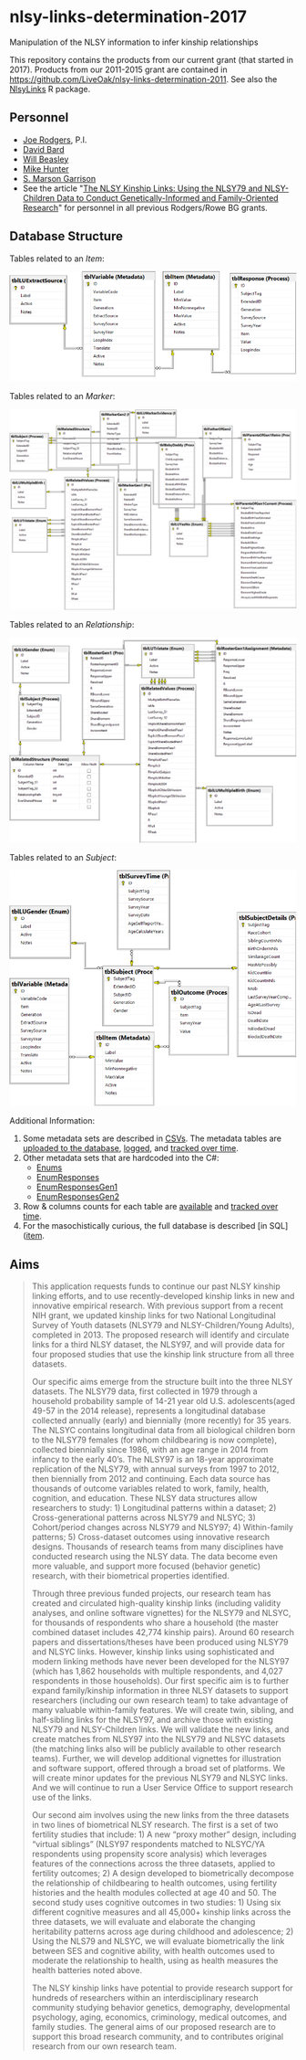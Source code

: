 # nlsy-links-determination-2017
Manipulation of the NLSY information to infer kinship relationships

This repository contains the products from our current grant (that started in 2017). Products from our 2011-2015 grant are contained in https://github.com/LiveOak/nlsy-links-determination-2011. See also the [NlsyLinks](https://github.com/LiveOak/NlsyLinks) R package.

## Personnel
* [Joe Rodgers](https://www.vanderbilt.edu/psychological_sciences/bio/joe-rodgers), P.I.
* [David Bard](http://ouhsc.edu/bbmc/team/)
* [Will Beasley](https://scholar.google.com/citations?user=ffsJTC0AAAAJ)
* [Mike Hunter](http://ouhsc.edu/bbmc/team/)
* [S. Marson Garrison](https://www.smasongarrison.com/)
* See the article "[The NLSY Kinship Links: Using the NLSY79 and NLSY-Children Data to Conduct Genetically-Informed and Family-Oriented Research](https://link.springer.com/article/10.1007/s10519-016-9785-3)" for personnel in all previous Rodgers/Rowe BG grants.

## Database Structure

Tables related to an *Item*:

[![item](data-public/metadata/database/diagrams/item.png)](data-public/metadata/database/diagrams)

Tables related to an *Marker*:

[![marker](data-public/metadata/database/diagrams/marker.png)](data-public/metadata/database/diagrams)

Tables related to an *Relationship*:

[![relationship](data-public/metadata/database/diagrams/relationship.png)](data-public/metadata/database/diagrams)

Tables related to an *Subject*:

[![subject](data-public/metadata/database/diagrams/subject.png)](data-public/metadata/database/diagrams)

Additional Information:
1. Some metadata sets are described in [CSVs](data-public/metadata/tables).  The metadata tables are [uploaded to the database](utility/import-metadata.R),  [logged](stitched-output/utility/import-metadata.md), and [tracked over time](https://github.com/LiveOak/nlsy-links-determination-2017/commits/master/stitched-output/utility/import-metadata.md).
1. Other metadata sets that are hardcoded into the C#:
    * [Enums](Base79/Enums.cs)
    * [EnumResponses](Base79/EnumResponses.cs)
    * [EnumResponsesGen1](Base79/EnumResponsesGen1.cs)
    * [EnumResponsesGen2](Base79/EnumResponsesGen2.cs)
1. Row & columns counts for each table are [available](analysis/eda/counts/counts.md) and [tracked over time](https://github.com/LiveOak/nlsy-links-determination-2017/commits/master/analysis/eda/counts/counts.md).
1. For the masochistically curious, the full database is described [in SQL]([item](data-public/metadata/database/generate-db.sql).

## Aims
>This application requests funds to continue our past NLSY kinship linking efforts, and to use recently-developed kinship links in new and innovative empirical research.  With previous support from a recent NIH grant, we updated kinship links for two National Longitudinal Survey of Youth datasets (NLSY79 and NLSY-Children/Young Adults), completed in 2013.  The proposed research will identify and circulate links for a third NLSY dataset, the NLSY97, and will provide data for four proposed studies that use the kinship link structure from all three datasets.
>
>Our specific aims emerge from the structure built into the three NLSY datasets.  The NLSY79 data, first collected in 1979 through a household probability sample of 14-21 year old U.S. adolescents(aged 49-57 in the 2014 release), represents a longitudinal database collected annually (early) and biennially (more recently) for 35 years.  The NLSYC contains longitudinal data from all biological children born to the NLSY79 females (for whom childbearing is now complete), collected biennially since 1986, with an age range in 2014 from infancy to the early 40’s.  The NLSY97 is an 18-year approximate replication of the NLSY79, with annual surveys from 1997 to 2012, then biennially from 2012 and continuing.  Each data source has thousands of outcome variables related to work, family, health, cognition, and education.  These NLSY data structures allow researchers to study: 1) Longitudinal patterns within a dataset; 2) Cross-generational patterns across NLSY79 and NLSYC; 3) Cohort/period changes across NLSY79 and NLSY97; 4) Within-family patterns; 5) Cross-dataset outcomes using innovative research designs.  Thousands of research teams from many disciplines have conducted research using the NLSY data.  The data become even more valuable, and support more focused (behavior genetic) research, with their biometrical properties identified.
>
>Through three previous funded projects, our research team has created and circulated high-quality kinship links (including validity analyses, and online software vignettes) for the NLSY79 and NLSYC, for thousands of respondents who share a household (the master combined dataset includes 42,774 kinship pairs).  Around 60 research papers and dissertations/theses have been produced using NLSY79 and NLSYC links.  However, kinship links using sophisticated and modern linking methods have never been developed for the NLSY97 (which has 1,862 households with multiple respondents, and 4,027 respondents in those households).  Our first specific aim is to further expand family/kinship information in three NLSY datasets to support researchers (including our own research team) to take advantage of many valuable within-family features.  We will create twin, sibling, and half-sibling links for the NLSY97, and archive those with existing NLSY79 and NLSY-Children links.  We will validate the new links, and create matches from NLSY97 into the NLSY79 and NLSYC datasets (the matching links also will be publicly available to other research teams).  Further, we will develop additional vignettes for illustration and software support, offered through a broad set of platforms.  We will create minor updates for the previous NLSY79 and NLSYC links.  And we will continue to run a User Service Office to support research use of the links.
>
>Our second aim involves using the new links from the three datasets in two lines of biometrical NLSY research.  The first is a set of two fertility studies that include:  1) A new “proxy mother” design, including “virtual siblings” (NLSY97 respondents matched to NLSYC/YA respondents using propensity score analysis) which leverages features of the connections across the three datasets, applied to fertility outcomes; 2) A design developed to biometrically decompose the relationship of childbearing to health outcomes, using fertility histories and the health modules collected at age 40 and 50.  The second study uses cognitive outcomes in two studies: 1) Using six different cognitive measures and all 45,000+ kinship links across the three datasets, we will evaluate and elaborate the changing heritability patterns across age during childhood and adolescence; 2) Using the NLS79 and NLSYC, we will evaluate biometrically the link between SES and cognitive ability, with health outcomes used to moderate the relationship to health, using as health measures the health batteries noted above.
>
>The NLSY kinship links have potential to provide research support for hundreds of researchers within an interdisciplinary research community studying behavior genetics, demography, developmental psychology, aging, economics, criminology, medical outcomes, and family studies.  The general aims of our proposed research are to support this broad research community, and to contributes original research from our own research team.
